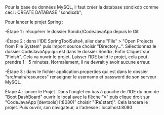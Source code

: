 Pour la base de données MySQL, il faut créer la database sondixdb comme ceci : CREATE DATABASE "sondixdb";

Pour lancer le projet Spring :

-Étape 1 : récupérer le dossier Sondix/CodeJavaApp depuis le Git

-Étape 2 : dans l'IDE SpringToolSuite4, aller dans "File" > "Open Projects from File System" puis Import source choisir "Directory...". Sélectionnez le dossier CodeJavaApp qui est dans le dossier Sondix. Enfin Cliquez sur "Finish". Cela va ouvrir le projet. Laisser l'IDE build le projet, cela peut prendre 1 - 5 minutes. Normalement, il ne devrait y avoir aucune erreur.

-Étape 3 : dans le fichier application.properties qui est dans le dossier "src/main/resources" renseigner le username et password de son serveur MySQL.

Étape 4 : lancer le Projet. Dans l'onglet en bas à gauche de l'IDE du nom de "Boot DashBoard" ouvrir le local avec la flèche "v" puis clique droit sur "CodeJavaApp [devtools] [:8080]" choisir "(Re)start)". Cela lancera le projet. Puis ouvrir, son navigateur, a l'adresse : localhost:8080
